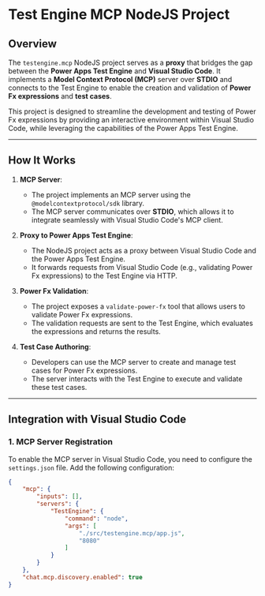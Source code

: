 # Test Engine MCP NodeJS Project

## Overview

The `testengine.mcp` NodeJS project serves as a **proxy** that bridges the gap between the **Power Apps Test Engine** and **Visual Studio Code**. It implements a **Model Context Protocol (MCP)** server over **STDIO** and connects to the Test Engine to enable the creation and validation of **Power Fx expressions** and **test cases**.

This project is designed to streamline the development and testing of Power Fx expressions by providing an interactive environment within Visual Studio Code, while leveraging the capabilities of the Power Apps Test Engine.

---

## How It Works

1. **MCP Server**:
   - The project implements an MCP server using the `@modelcontextprotocol/sdk` library.
   - The MCP server communicates over **STDIO**, which allows it to integrate seamlessly with Visual Studio Code's MCP client.

2. **Proxy to Power Apps Test Engine**:
   - The NodeJS project acts as a proxy between Visual Studio Code and the Power Apps Test Engine.
   - It forwards requests from Visual Studio Code (e.g., validating Power Fx expressions) to the Test Engine via HTTP.

3. **Power Fx Validation**:
   - The project exposes a `validate-power-fx` tool that allows users to validate Power Fx expressions.
   - The validation requests are sent to the Test Engine, which evaluates the expressions and returns the results.

4. **Test Case Authoring**:
   - Developers can use the MCP server to create and manage test cases for Power Fx expressions.
   - The server interacts with the Test Engine to execute and validate these test cases.

---

## Integration with Visual Studio Code

### 1. **MCP Server Registration**
To enable the MCP server in Visual Studio Code, you need to configure the `settings.json` file. Add the following configuration:

```json
{
    "mcp": {
        "inputs": [],
        "servers": {
            "TestEngine": {
                "command": "node",
                "args": [
                    "./src/testengine.mcp/app.js",
                    "8080"
                ]
            }
        }
    },
    "chat.mcp.discovery.enabled": true
}